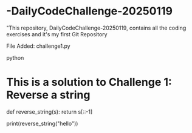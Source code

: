 # -DailyCodeChallenge-20250119
"This repository, DailyCodeChallenge-20250119, contains all the coding exercises and it's my first Git Repository

File Added: challenge1.py

python 


# This is a solution to Challenge 1: Reverse a string
def reverse_string(s):
    return s[::-1]

print(reverse_string("hello"))
